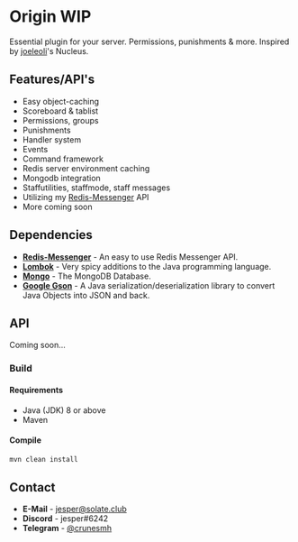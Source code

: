 # Origin WIP
Essential plugin for your server. Permissions, punishments &amp; more.
Inspired by [joeleoli](https://github.com/joeleoli)'s Nucleus.

## Features/API's
* Easy object-caching 
* Scoreboard & tablist
* Permissions, groups
* Punishments
* Handler system
* Events
* Command framework
* Redis server environment caching
* Mongodb integration
* Staffutilities, staffmode, staff messages
* Utilizing my [Redis-Messenger](https://github.com/crunesmh/Redis-Messenger) API
* More coming soon

## Dependencies
* [**Redis-Messenger**](https://github.com/crunesmh/Redis-Messenger) - An easy to use Redis Messenger API.
* [**Lombok**](https://github.com/rzwitserloot/lombok) - Very spicy additions to the Java programming language.
* [**Mongo**](https://github.com/mongodb/mongo) - The MongoDB Database.
* [**Google Gson**](https://github.com/google/gson) - A Java serialization/deserialization library to convert Java Objects into JSON and back.

## API
Coming soon...

### Build
#### Requirements
* Java (JDK) 8 or above
* Maven

#### Compile
```sh
mvn clean install
```

## Contact
* **E-Mail** - jesper@solate.club
* **Discord** - jesper#6242
* **Telegram** - [@crunesmh](http://telegram.me/crunesmh)
